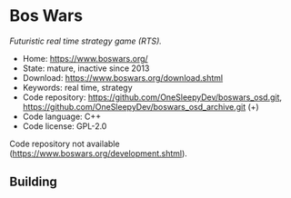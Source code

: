 # Bos Wars

_Futuristic real time strategy game (RTS)._

- Home: https://www.boswars.org/
- State: mature, inactive since 2013
- Download: https://www.boswars.org/download.shtml
- Keywords: real time, strategy
- Code repository: https://github.com/OneSleepyDev/boswars_osd.git, https://github.com/OneSleepyDev/boswars_osd_archive.git (+)
- Code language: C++
- Code license: GPL-2.0

Code repository not available (https://www.boswars.org/development.shtml).

## Building

